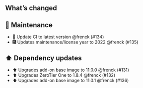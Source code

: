 ## What’s changed

## 🧰 Maintenance

- 🚀 Update CI to latest version @frenck (#134)
- 🎆 Updates maintenance/license year to 2022 @frenck (#135)

## ⬆️ Dependency updates

- ⬆️ Upgrades add-on base image to 11.0.0 @frenck (#131)
- ⬆️ Upgrades ZeroTier One to 1.8.4 @frenck (#132)
- ⬆️ Upgrades add-on base image to 11.0.1 @frenck (#136)
